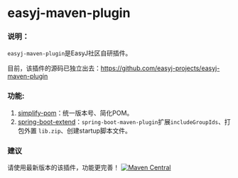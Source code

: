 # easyj-maven-plugin


### 说明：

`easyj-maven-plugin`是EasyJ社区自研插件。

目前，该插件的源码已独立出去：https://github.com/easyj-projects/easyj-maven-plugin


### 功能:

1. [simplify-pom](maven-plugin/simplify-pom.md)：统一版本号、简化POM。
2. [spring-boot-extend](maven-plugin/spring-boot-extend)：`spring-boot-maven-plugin`扩展`includeGroupIds`、打包外置 `lib.zip`、创建startup脚本文件。


### 建议

请使用最新版本的该插件，功能更完善！
<a href="https://repo1.maven.org/maven2/icu/easyj/maven/plugins/easyj-maven-plugin" target="_blank">
  <img src="https://img.shields.io/maven-central/v/icu.easyj/easyj-parent.svg" alt="Maven Central">
</a>